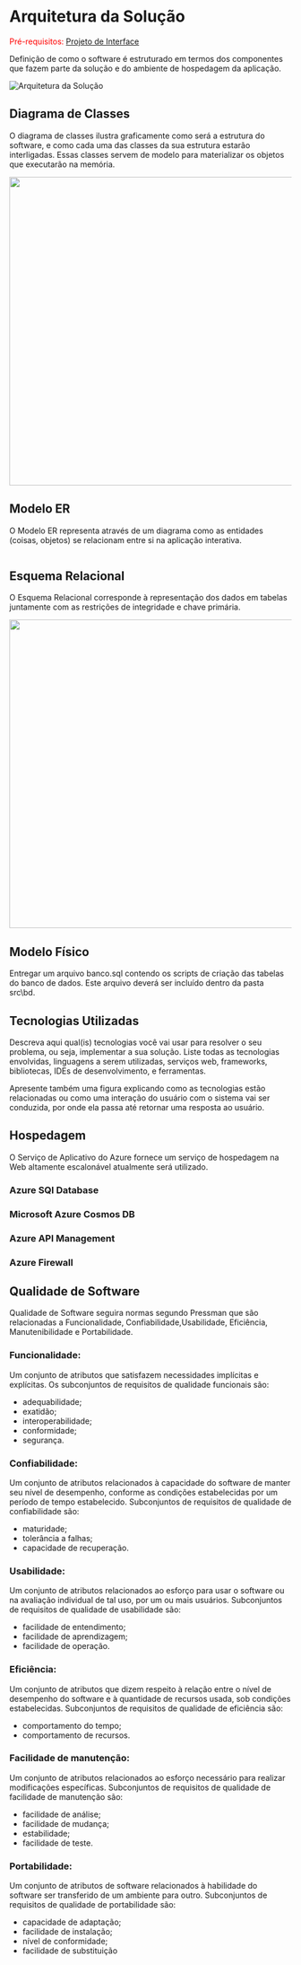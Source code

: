# Arquitetura da Solução

<span style="color:red">Pré-requisitos: <a href="3-Projeto de Interface.md"> Projeto de Interface</a></span>

Definição de como o software é estruturado em termos dos componentes que fazem parte da solução e do ambiente de hospedagem da aplicação.

![Arquitetura da Solução](img/arquitetura-de-solucao.png)

## Diagrama de Classes

O diagrama de classes ilustra graficamente como será a estrutura do software, e como cada uma das classes da sua estrutura estarão interligadas. Essas classes servem de modelo para materializar os objetos que executarão na memória.

<img src="https://github.com/ICEI-PUC-Minas-PMV-ADS/pmv-ads-2023-1-e4-proj-apdist-t4-controle_almoxarifado/blob/main/docs/img/Diagrama%20em%20branco.png" width=600 height=550 />

## Modelo ER

O Modelo ER representa através de um diagrama como as entidades (coisas, objetos) se relacionam entre si na aplicação interativa.

<img src=""/>

## Esquema Relacional

O Esquema Relacional corresponde à representação dos dados em tabelas juntamente com as restrições de integridade e chave primária.
 
 <img src="https://github.com/ICEI-PUC-Minas-PMV-ADS/pmv-ads-2023-1-e4-proj-apdist-t4-controle_almoxarifado/blob/main/docs/img/Diagrama%20em%20branco%20(1).png" width=600 height=550/>

## Modelo Físico

Entregar um arquivo banco.sql contendo os scripts de criação das tabelas do banco de dados. Este arquivo deverá ser incluído dentro da pasta src\bd.

## Tecnologias Utilizadas

Descreva aqui qual(is) tecnologias você vai usar para resolver o seu problema, ou seja, implementar a sua solução. Liste todas as tecnologias envolvidas, linguagens a serem utilizadas, serviços web, frameworks, bibliotecas, IDEs de desenvolvimento, e ferramentas.

Apresente também uma figura explicando como as tecnologias estão relacionadas ou como uma interação do usuário com o sistema vai ser conduzida, por onde ela passa até retornar uma resposta ao usuário.

## Hospedagem

O Serviço de Aplicativo do Azure fornece um serviço de hospedagem na Web altamente escalonável atualmente será utilizado.
### Azure SQl Database
### Microsoft Azure Cosmos DB
### Azure API Management
### Azure Firewall


## Qualidade de Software
Qualidade de Software seguira normas segundo Pressman que são relacionadas a
Funcionalidade, Confiabilidade,Usabilidade, Eficiência, Manutenibilidade e Portabilidade.

### Funcionalidade:
Um conjunto de atributos que satisfazem necessidades implícitas e explícitas.
Os subconjuntos de requisitos de qualidade funcionais são:
- adequabilidade;
- exatidão;
- interoperabilidade;
- conformidade;
- segurança.


### Confiabilidade:
Um conjunto de atributos relacionados à capacidade do
software de manter seu nível de desempenho, conforme as condições estabelecidas
por um período de tempo estabelecido.
Subconjuntos de requisitos de qualidade de confiabilidade são:
- maturidade;
- tolerância a falhas;
- capacidade de recuperação.


### Usabilidade:
Um conjunto de atributos relacionados ao esforço para usar o
software ou na avaliação individual de tal uso, por um ou mais usuários.
Subconjuntos de requisitos de qualidade de usabilidade são:
- facilidade de entendimento;
- facilidade de aprendizagem;
- facilidade de operação.


### Eficiência:
Um conjunto de atributos que dizem respeito à relação entre o
nível de desempenho do software e à quantidade de recursos usada, sob condições
estabelecidas.
Subconjuntos de requisitos de qualidade de eficiência são:
- comportamento do tempo;
- comportamento de recursos.

### Facilidade de manutenção:
Um conjunto de atributos relacionados ao
esforço necessário para realizar modificações específicas.
Subconjuntos de requisitos de qualidade de facilidade de manutenção são:
- facilidade de análise;
- facilidade de mudança;
- estabilidade;
- facilidade de teste.

### Portabilidade:
Um conjunto de atributos de software relacionados à
habilidade do software ser transferido de um ambiente para outro.
Subconjuntos de requisitos de qualidade de portabilidade são:
- capacidade de adaptação;
- facilidade de instalação;
- nível de conformidade;
- facilidade de substituição
